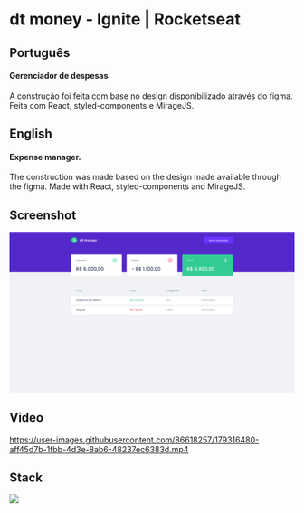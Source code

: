 # dt money - Ignite | Rocketseat

## Português

#### Gerenciador de despesas

A construção foi feita com base no design disponibilizado através do figma. Feita com React, styled-components e MirageJS.

## English

#### Expense manager.

The construction was made based on the design made available through the figma. Made with React, styled-components and MirageJS.

## Screenshot

<div align="center">
  <div>
    <img width="600px" src="./public/dtmoney.png" alt="Print da página" />
  </div>
</div>
  
## Video

https://user-images.githubusercontent.com/86618257/179316480-aff45d7b-1fbb-4d3e-8ab6-48237ec6383d.mp4

## Stack

<img width="30px" src="https://cdn.jsdelivr.net/gh/devicons/devicon/icons/react/react-original.svg"/>
